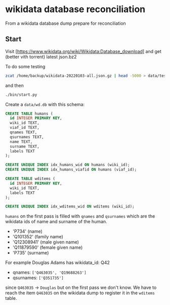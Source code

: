 # wikidata database reconciliation

From a wikidata database dump prepare for reconciliation

## Start

Visit [https://www.wikidata.org/wiki/Wikidata:Database_download] and get
(better vith torrent) latest json.bz2

To do some testing

```bash
zcat /home/backup/wikidata-20220103-all.json.gz | head -5000 > data/test.json
```

and then

```bash
./bin/start.py
```


Create a `data/wd.db` with this schema:

```sql
CREATE TABLE humans (
  id INTEGER PRIMARY KEY,
  wiki_id TEXT,
  viaf_id TEXT,
  qnames TEXT,
  qsurnames TEXT,
  name TEXT,
  surname TEXT,
  labels TEXT
);

CREATE UNIQUE INDEX idx_humans_wid ON humans (wiki_id);
CREATE UNIQUE INDEX idx_humans_viafid ON humans (viaf_id);

CREATE TABLE wditems (
  id INTEGER PRIMARY KEY,
  wiki_id TEXT, 
  labels TEXT
);

CREATE UNIQUE INDEX idx_wditems_wid ON wditems (wiki_id);
```

`humans` on the first pass is filled with `qnames` and `qsurnames` which are the wikidata ids of name and surname of the human.

  - 'P734' (name)
  - 'Q101352' (family name)
  - 'Q12308941' (male given name)
  - 'Q11879590' (female given name)
  - 'P735' (surname)

For example Douglas Adams has wikidata_id: Q42 

  - qnames: `['Q463035', 'Q19688263']` 
  - qsurnames: `['Q351735']`

since `Q463035` -> `Douglas` but on the first pass we don't know. 
We have to reach the item `Q463035` on the wikidata dump to register 
it in the `wditems` table.



